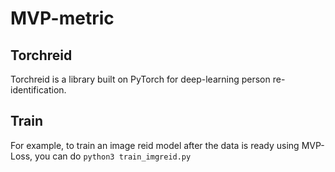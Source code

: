 # MVP-metric
## Torchreid
Torchreid is a library built on PyTorch for deep-learning person re-identification.

## Train
For example, to train an image reid model after the data is ready using MVP-Loss, you can do
`python3 train_imgreid.py`
